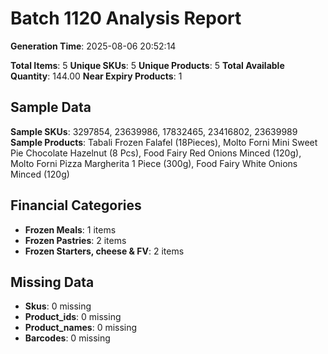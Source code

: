 # Batch 1120 Analysis Report

**Generation Time**: 2025-08-06 20:52:14

**Total Items**: 5
**Unique SKUs**: 5
**Unique Products**: 5
**Total Available Quantity**: 144.00
**Near Expiry Products**: 1

## Sample Data
**Sample SKUs**: 3297854, 23639986, 17832465, 23416802, 23639989
**Sample Products**: Tabali Frozen Falafel (18Pieces), Molto Forni Mini Sweet Pie Chocolate Hazelnut (8 Pcs), Food Fairy Red Onions Minced (120g), Molto Forni Pizza Margherita 1 Piece (300g), Food Fairy White Onions Minced (120g)

## Financial Categories
- **Frozen Meals**: 1 items
- **Frozen Pastries**: 2 items
- **Frozen Starters, cheese & FV**: 2 items

## Missing Data
- **Skus**: 0 missing
- **Product_ids**: 0 missing
- **Product_names**: 0 missing
- **Barcodes**: 0 missing
